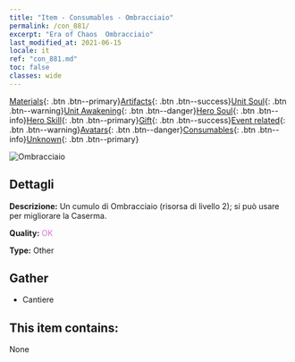```yaml
---
title: "Item - Consumables - Ombracciaio"
permalink: /con_881/
excerpt: "Era of Chaos  Ombracciaio"
last_modified_at: 2021-06-15
locale: it
ref: "con_881.md"
toc: false
classes: wide
---
```

 [Materials](/ItemsIT/){: .btn .btn--primary}[Artifacts](/ItemsIT/Artifacts/){: .btn .btn--success}[Unit Soul](/ItemsIT/UnitSoul/){: .btn .btn--warning}[Unit Awakening](/ItemsIT/UnitAwakening/){: .btn .btn--danger}[Hero Soul](/ItemsIT/HeroSoul/){: .btn .btn--info}[Hero Skill](/ItemsIT/HeroSkill/){: .btn .btn--primary}[Gift](/ItemsIT/Gift/){: .btn .btn--success}[Event related](/ItemsIT/Events/){: .btn .btn--warning}[Avatars](/ItemsIT/Avatars/){: .btn .btn--danger}[Consumables](/ItemsIT/Consumables/){: .btn .btn--info}[Unknown](/ItemsIT/Unknown/){: .btn .btn--primary}

 ![Ombracciaio](/images/t/i_114.png)

## Dettagli
 **Descrizione:** Un cumulo di Ombracciaio (risorsa di livello 2); si può usare per migliorare la Caserma.

 **Quality:** <span style="color: #DA70D6">OK</span>

 **Type:** Other

## Gather

*    Cantiere 

## This item contains:

  None

